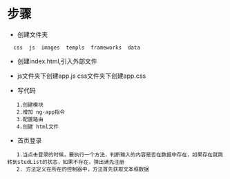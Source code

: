 # 步骤
  - 创建文件夹 
  ```
    css  js  images  templs  frameworks  data     
  ```
  - 创建index.html,引入外部文件
  - js文件夹下创建app.js    css文件夹下创建app.css
  
  - 写代码
  ```
     1.创建模块
     2.增加 ng-app指令 
     3.配置路由
     4.创建 html文件
  ```
  - 首页登录
  ```
     1.当点击登录的时候，要执行一个方法，判断输入的内容是否在数据中存在，如果存在就跳转到studList的状态，如果不存在，弹出请先注册 
     2. 方法定义在所在的控制器中，方法首先获取文本框数据
  ```
  
  
  